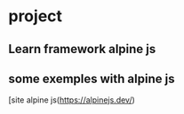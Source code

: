 # project

## Learn framework alpine js
## some exemples with alpine js



[site alpine js(https://alpinejs.dev/)